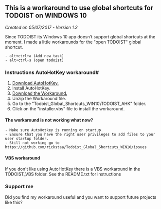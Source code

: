 ## This is a workaround to use global shortcuts for TODOIST on WINDOWS 10
*Created on 05/07/2017 - Version 1.2*

Since TODOIST its Windows 10 app doesn’t support global shortcuts at the moment. I made a  little workarounds for the "open TODOIST" global shortcut.

    - alt+ctrl+a (Add new task)
    - alt+ctrl+s (open todoist)

### Instructions AutoHotKey workaround#
1. [Download AutoHotKey.](https://autohotkey.com/)
2. Install AutoHotKey.
3. [Download the Workaround.](https://github.com/rickstaa/Todoist_Global_Shortcuts_WIN10/archive/master.zip)
4. Unzip the Workaround file.
5. Go to the "Todoist_Global_Shortcuts_WIN10\TODOIST_AHK" folder.
6. Click on the "installer.vbs" file to install the workaround.

#### The workaround is not working what now?
	- Make sure AutoHotkey is running on startup.
	- Ensure that you have the right user privileges to add files to your user startup folder.
	- Still not working go to https://github.com/rickstaa/Todoist_Global_Shortcuts_WIN10/issues

#### VBS workaround
If you don't like using AutoHotKey there is a VBS workaround in the TODOIST_VBS folder. See the README.txt for instructions 

### Support me
Did you find my workaround useful and you want to support future projects like this? 
